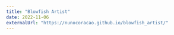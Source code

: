 ```yaml
---
title: "Blowfish Artist"
date: 2022-11-06
externalUrl: "https://nunocoracao.github.io/blowfish_artist/"
---
```


